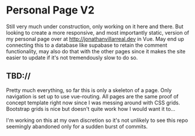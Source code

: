 # Personal Page V2

Still very much under construction, only working on it here and there. But looking to create a more responsive, and most importantly static, version of my personal page over at http://jonathanvillarreal.dev in Vue. May end up connecting this to a database like supabase to retain the comment functionality, may also do that with the other pages since it makes the site easier to update if it's not tremendously slow to do so.

## TBD://
Pretty much everything, so far this is only a skeleton of a page. Only navigation is set up to use vue-routing. All pages are the same proof of concept template right now since I was messing around with CSS grids. Bootstrap grids is nice but doesn't quite work how I would want it to...

I'm working on this at my own discretion so it's not unlikely to see this repo seemingly abandoned only for a sudden burst of commits.
